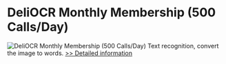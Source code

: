 # DeliOCR Monthly Membership (500 Calls/Day)
![DeliOCR Monthly Membership (500 Calls/Day)](https://mycommerce.akamaized.net/api/pimages/P300969376/BIG/300969376.PNG)
Text recognition, convert the image to words.
[>> Detailed information](https://secure.shareit.com/shareit/product.html?productid=300969376&affiliateid=200057808)